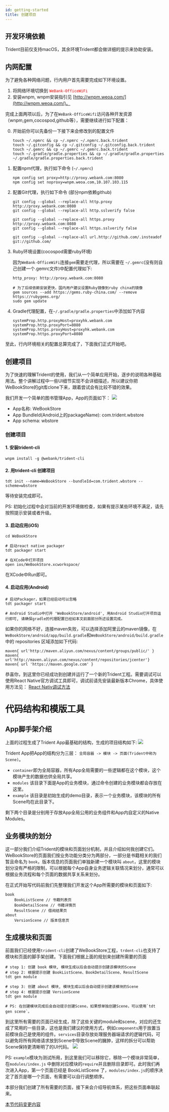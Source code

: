 ```yaml
---
id: getting-started
title: 创建项目 
---
```


## 开发环境依赖
Trident目前仅支持macOS，其余环境Trident都会做详细的提示来协助安装。

## 内网配置
为了避免各种网络问题，行内用户首先需要完成如下环境设置。
1. 将网络环境切换到 <span style="color: red">`WeBank-OfficeWiFi`</span>  
2. 安装wnpm, wnpm安装指引见 [http://wnpm.weoa.com/](http://wnpm.weoa.com/)。

完成上面两项以后，为了在`WeBank-OfficeWifi`访问各种开发资源（wnpm,gem,cocospod,github等），需要继续进行如下配置： 

0. 开始前你可以先备份一下接下来会修改到的配置文件

    ``` shell
    touch ~/.npmrc && cp ~/.npmrc ~/.npmrc.back.trident
    touch ~/.gitconfig && cp ~/.gitconfig ~/.gitconfig.back.trident
    touch ~/.gemrc && cp ~/.gemrc ~/.gemrc.back.trident
    touch ~/.gradle/gradle.properties && cp ~/.gradle/gradle.properties ~/.gradle/gradle.properties.back.trident
    ```

1. 配置npm代理，执行如下命令 (`~/.npmrc`)

    ``` shell
    npm config set proxy=http://proxy.webank.com:8080
    npm config set noproxy=wnpm.weoa.com,10.107.103.115
    ```
    
2. 配置Git代理，执行如下命令 (部分npm依赖github)

    ``` shell
    git config --global --replace-all http.proxy http://proxy.webank.com:8080
    git config --global --replace-all http.sslverify false
    
    git config --global --replace-all https.proxy http://proxy.webank.com:8080
    git config --global --replace-all https.sslverify false
    
    git config --global --replace-all url.http://github.com/.insteadof git://github.com/
    ```

3. Ruby环境设置(cocospod需要ruby环境)

    因为`WeBank-OfficeWiFi`连接`gem`需要走代理，所以需要在 `~/.gemrc`(没有则自己创建一个.gemrc文件)中配置代理如下: 
    
    ``` shell
    http_proxy: http://proxy.webank.com:8080
    ```

    ```shell 
    # 为了后续依赖安装更快，国内用户建议设置Ruby镜像到ruby china的镜像
    gem sources --add https://gems.ruby-china.com/ --remove https://rubygems.org/
    sudo gem update
    ```
4. Gradle代理配置，在`~/.gradle/gradle.properties`中添加如下内容
    
    ```
    systemProp.http.proxyHost=proxyhk.webank.com
    systemProp.http.proxyPort=8080
    systemProp.https.proxyHost=proxyhk.webank.com
    systemProp.https.proxyPort=8080
    ```
    
至此，行内环境相关的配置总算完成了，下面我们正式开始吧。
  
## 创建项目
为了快速的理解Trident的使用，我们从一个简单应用开始，逐步的说明各种基础用法。整个讲解过程中一些UI细节实现不会详细描述，所以建议你把WeBookStore的git库clone下来，跟着尝试会有比较不错的效果。

我们开发一个简单的图书管理App，App的页面如下：
![](assets/images/2019-06-24-03-55-20.png)

- App名称: WeBookStore
- App BundleId(Android上的packageName): com.trident.wbstore
- App schema: wbstore

### 创建项目
#### 1. 安装trident-cli
``` shell 
wnpm install -g @webank/trident-cli
```

#### 2. 用trident-cli 创建项目
``` shell 
tdt init --name=WeBookStore --bundleId=com.trident.wbstore --scheme=wbstore
```
等待安装完成即可。

PS: 初始化过程中会对当前的开发环境做检查，如果有提示某些环境不满足，请先按照提示安装或者升级。

#### 3. 启动应用(iOS)
``` shell 
cd WeBookStore

# 启动react native packager
tdt packager start

# 在XCode中打开项目
open ios/WeBookStore.xcworkspace/
```
在XCode中Run即可。

#### 4. 启动应用(Android)
```shell
# 启动Packager，如果已经启动可以忽略
tdt packager start

# Android Studio中打开 'WeBookStore/android', 用Android Studio打开项目运行即可, 请确保gradle的代理配置已经如本文前面部分所述设置完成。
```
如果你的网络不好，连接maven失败，可以选择添加阿里云的maven镜像，在`WeBookStore/android/app/build.gradle`和`WeBookStore/android/build.gradle`中的 repositories 区域添加如下代码: 
```
maven{ url'http://maven.aliyun.com/nexus/content/groups/public/' }
maven{ url'http://maven.aliyun.com/nexus/content/repositories/jcenter'}
maven{ url 'https://maven.google.com' }
```

恭喜你，到这里你已经成功到创建并运行了一个新的Trident工程。需要调试可以使用React Native官方调试工具即可，调试前请先安装最新版本Chrome，具体使用方法见： [React Nativ调试方法](https://facebook.github.io/react-native/docs/0.51/debugging)

# 代码结构和模版工具
## App脚手架介绍
上面的过程生成了Trident App最基础的结构，生成的项目结构如下: 
![](assets/images/2019-06-24-01-04-55.png)

Trident App把App的结构分为三层： `全局容器 -> 模块 -> 页面(Trident中称为Scene)`。
- `container`即为全局容器，所有App全局需要的一些逻辑都在这个模块，这个模块产生的数据也供全局共享。
- `modules` 该目录下面是App的业务模块，通过命令创建的业务模块都会存放在这里。
- `example` 该目录是初始生成的demo目录，表示一个业务模块，该模块的所有Scene均在此目录下。

剩下两个目录是分别用于存放App全局公用的业务组件和App内自定义的Native Modules。

## 业务模块的划分
这一部分我们介绍Trident的模块和页面划分机制，并且介绍如何我创建它们。
WeBookStore的页面我们按业务功能分类分为两部分，一部分是书籍相关的我们暂且命名为 `book`，版本信息的页面我们单独新建一个模块叫 `about`，这里的模块划分没有严格的限制，可以根据每个App自身业务逻辑关联情况来划分，通常可以根据业务流程和每个页面的数据共享关系来划分。

在正式开始写代码前我们先整理我们开发这个App所需要的模块和页面如下: 
```
book 
    BookListScene // 书籍列表页
    BookDetailScene // 书籍详情页
    ResultScene // 借阅结果页
about
    VersionScene // 版本信息页
```

## 生成模块和页面
前面我们已经使用`trident-cli`创建了WeBookStore工程，`trdent-cli`也支持了模块和页面的脚手架创建。下面我们根据上面的规划来创建所需要的页面
``` shell
# step 1: 创建 book 模块, 模块生成以后会自动提示创建该模块的Scene
# step 2: 根据提示创建 BookListScene、BookDetailScene、ResultScene
tdt gen module

# step 3: 创建 about 模块, 模块生成以后会自动提示创建该模块的Scene
# step 4: 根据提示创建 VersionScene
tdt gen module

# PS: 在创建模块完成后会自动提示创建Scene，如果想单独创建Scene，可以使用`tdt gen scene`。
```

到这里所有需要的页面已经生成，除了这些关键的module和scene，对应的还生成了常用的一些目录，这也是我们建议的使用方式，例如`components`用于放置当前模块自己是使用的组件。`services`目录存放处理服务器端请求的逻辑代码，可以避免将所有网络请求放到Scene中导致Scene的臃肿，这样的拆分可以帮助Scene保持更清晰明了的UI代码。
![](assets/images/2019-06-24-01-19-43.png)

PS: `example`模块为测试所用，到这里我们可以移除它，移除一个模块非常简单，在`modules/index.js` 中删除对应模块的`require`并且删除目录即可。此时我们再次进入App，第一个页面已经是 BookListScene 了，`modules/index.js`的顺序决定了首页是哪一个页面，有需要可以自行调整顺序。

本部分我们创建了所有需要的页面，接下来会介绍导航体系，把这些页面串联起来。

[本节代码变更内容](http://git.weoa.com/app/trident-demo/compare/f-init...f-add-modules-scenes)

